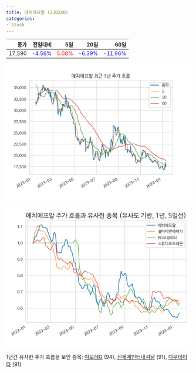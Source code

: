 ```yaml
---
title: 에치에프알 (230240)
categories:
- Stock
---
```


|종가|전일대비|5일|20일|60일|
|---:|-------:|--:|---:|---:|
|17,590|<span style="color: blue">-4.56%</span>|<span style="color: red">5.08%</span>|<span style="color: blue">-6.39%</span>|<span style="color: blue">-11.96%</span>|


<!-- more -->

![230240](/assets/images/stock/230240.png)

![230240](/assets/images/stock/230240_sim.png)

1년간 유사한 주가 흐름을 보인 종목:
[아모레G](/stock/002790/) (94),
[신세계인터내셔날](/stock/031430/) (91),
[다우데이타](/stock/032190/) (91)